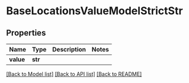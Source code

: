 # BaseLocationsValueModelStrictStr


## Properties
Name | Type | Description | Notes
------------ | ------------- | ------------- | -------------
**value** | **str** |  | 

[[Back to Model list]](../README.md#documentation-for-models) [[Back to API list]](../README.md#documentation-for-api-endpoints) [[Back to README]](../README.md)


